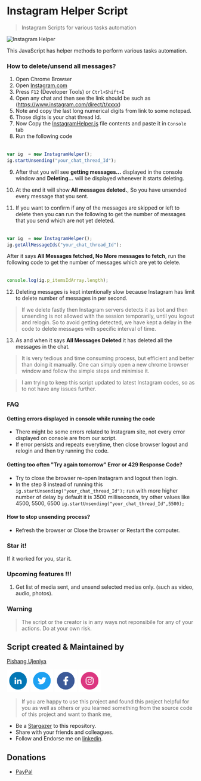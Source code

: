 # Instagram Helper Script
> Instagram Scripts for various tasks automation

![Instagram Helper](https://user-images.githubusercontent.com/25280661/90143326-1e862a80-dd9b-11ea-9d6f-9365617c8ea1.png)

This JavaScript has helper methods to perform various tasks automation.

### How to delete/unsend all messages?


1. Open Chrome Browser
2. Open [Instagram.com](https://instagram.com)
3. Press `F12` (Developer Tools) or `Ctrl+Shift+I`
4. Open any chat and then see the link should be such as (https://www.instagram.com/direct/t/xxxx)
5. Note and copy the last long numerical digits from link to some notepad.
6. Those digits is your chat thread Id.
7. Now Copy the [InstagramHelper.js](https://github.com/pishangujeniya/instagram-helper/blob/master/InstagramHelper.js) file contents and paste it in `Console` tab
8. Run the following code

```javascript

var ig  = new InstagramHelper();
ig.startUnsending("your_chat_thread_Id");

```

9. After that you will see **getting messages...** displayed in the console window and **Deleting...** will be displayed whenever it starts deleting.
10. At the end it will show **All messages deleted.**, So you have unsended every message that you sent.

11. If you want to confirm if any of the messages are skipped or left to delete then you can run the following to get the number of messages that you send which are not yet deleted.

```javascript

var ig  = new InstagramHelper();
ig.getAllMessageIds("your_chat_thread_Id");

```
After it says **All Messages fetched, No More messages to fetch**, run the following code to get the number of messages which are yet to delete.

```javascript

console.log(ig.p_itemsIdArray.length);

```

12. Deleting messages is kept intentionally slow because Instagram has limit to delete number of messages in per second.
> If we delete fastly then Instagram servers detects it as bot and then unsending is not allowed with the session temporarily, until you logout and relogin. So to avoid getting detected, we have kept a delay in the code to delete messages with specific interval of time.

13. As and when it says **All Messages Deleted** it has deleted all the messages in the chat.

> It is very tedious and time consuming process, but efficient and better than doing it manually. One can simply open a new chrome browser window and follow the simple steps and minimise it.

> I am trying to keep this script updated to latest Instagram codes, so as to not have any issues further.

### FAQ

#### Getting errors displayed in console while running the code
- There might be some errors related to Instagram site, not every error displayed on console are from our script.
- If error persists and repeats everytime, then close browser logout and relogin and then try running the code.

#### Getting too often "Try again tomorrow" Error or 429 Response Code?
- Try to close the browser re-open Instagram and logout then login.
- In the step 8 instead of running this `ig.startUnsending("your_chat_thread_Id");` run with more higher number of delay by default it is 3500 milliseconds, try other values like 4500, 5500, 6500 `ig.startUnsending("your_chat_thread_Id",5500);`

#### How to stop unsending process?
- Refresh the browser or Close the browser or Restart the computer.

### Star it!
If it worked for you, star it.

### Upcoming features !!!

1. Get list of media sent, and unsend selected medias only. (such as video, audio, photos).

### Warning
> The script or the creator is in any ways not reponsibile for any of your actions. Do at your own risk.

## Script created & Maintained by

[Pishang Ujeniya](https://github.com/pishangujeniya)

<a href="https://www.linkedin.com/in/pishangujeniya"><img src="https://github.com/aritraroy/social-icons/blob/master/linkedin-icon.png?raw=true" width="60"></a> <a href="https://twitter.com/pishangujeniya"><img src="https://github.com/aritraroy/social-icons/blob/master/twitter-icon.png?raw=true" width="60"></a>  <a href="https://www.facebook.com/pitbox"><img src="https://github.com/aritraroy/social-icons/blob/master/facebook-icon.png?raw=true" width="60"></a> <a href="https://www.instagram.com/pishang7"><img src="https://github.com/aritraroy/social-icons/blob/master/instagram-icon.png?raw=true" width="60"></a>

> If you are happy to use this project and found this project helpful for you as well as others or you learned something from the source code of this project and want to thank me, 

- Be a [Stargazer](https://github.com/pishangujeniya/instagram-helper) to this repository.
- Share with your friends and colleagues.
- Follow and Endorse me on [linkedin](https://www.linkedin.com/in/pishangujeniya).

## Donations

- [PayPal](https://paypal.me/Pishang)

